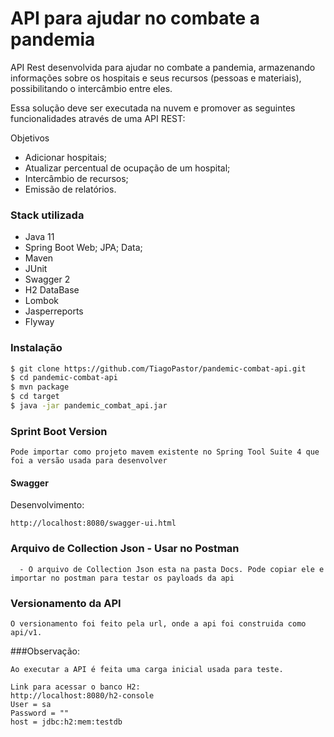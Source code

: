 # API para ajudar no combate a pandemia

API Rest desenvolvida para ajudar no combate a pandemia, armazenando informações sobre os hospitais e 
seus recursos (pessoas e materiais), possibilitando o intercâmbio entre eles.

Essa solução deve ser executada na nuvem e promover as seguintes funcionalidades através de uma API REST:


 Objetivos
  - Adicionar hospitais;
  - Atualizar percentual de ocupação de um hospital;
  - Intercâmbio de recursos;
  - Emissão de relatórios.
  
### Stack utilizada

* Java 11
* Spring Boot Web; JPA; Data;
* Maven
* JUnit
* Swagger 2
* H2 DataBase
* Lombok
* Jasperreports
* Flyway

### Instalação

```sh
$ git clone https://github.com/TiagoPastor/pandemic-combat-api.git
$ cd pandemic-combat-api
$ mvn package
$ cd target
$ java -jar pandemic_combat_api.jar
```

### Sprint Boot Version

```
Pode importar como projeto mavem existente no Spring Tool Suite 4 que foi a versão usada para desenvolver
```

#### Swagger
Desenvolvimento:
```
http://localhost:8080/swagger-ui.html
```
### Arquivo de Collection Json - Usar no Postman

```
  - O arquivo de Collection Json esta na pasta Docs. Pode copiar ele e importar no postman para testar os payloads da api
```


### Versionamento da API

```
O versionamento foi feito pela url, onde a api foi construida como api/v1.

```

###Observação:

```
Ao executar a API é feita uma carga inicial usada para teste.

```

```
Link para acessar o banco H2: 
http://localhost:8080/h2-console
User = sa
Password = ""
host = jdbc:h2:mem:testdb

```


